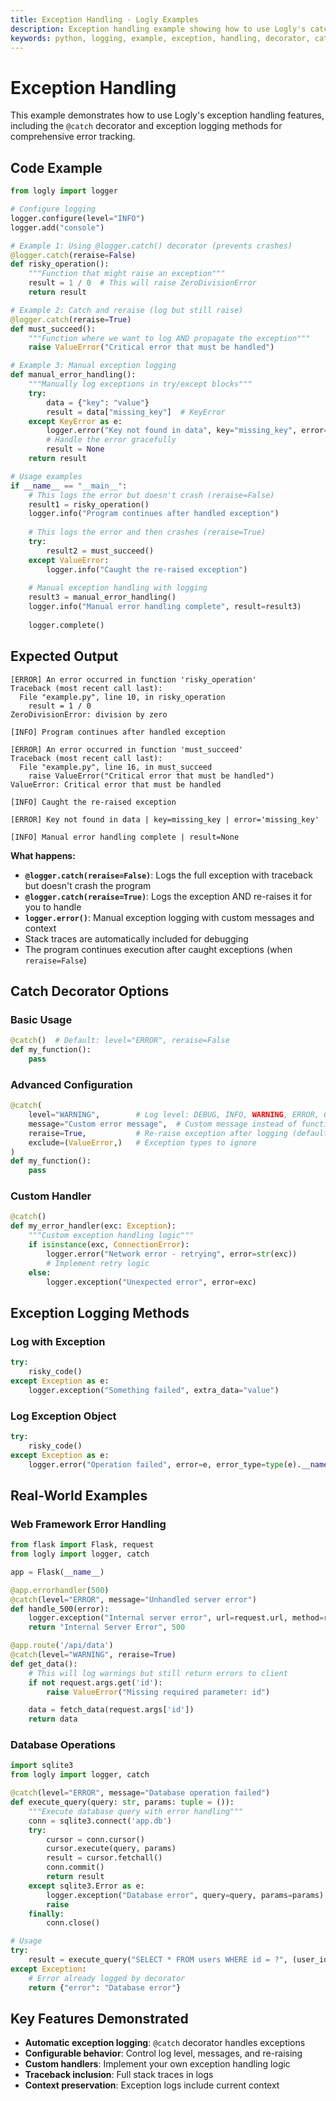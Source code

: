 ```yaml
---
title: Exception Handling - Logly Examples
description: Exception handling example showing how to use Logly's catch decorator and exception logging methods for robust error handling.
keywords: python, logging, example, exception, handling, decorator, catch, error, logly
---
```


# Exception Handling

This example demonstrates how to use Logly's exception handling features, including the `@catch` decorator and exception logging methods for comprehensive error tracking.

## Code Example

```python
from logly import logger

# Configure logging
logger.configure(level="INFO")
logger.add("console")

# Example 1: Using @logger.catch() decorator (prevents crashes)
@logger.catch(reraise=False)
def risky_operation():
    """Function that might raise an exception"""
    result = 1 / 0  # This will raise ZeroDivisionError
    return result

# Example 2: Catch and reraise (log but still raise)
@logger.catch(reraise=True)
def must_succeed():
    """Function where we want to log AND propagate the exception"""
    raise ValueError("Critical error that must be handled")

# Example 3: Manual exception logging
def manual_error_handling():
    """Manually log exceptions in try/except blocks"""
    try:
        data = {"key": "value"}
        result = data["missing_key"]  # KeyError
    except KeyError as e:
        logger.error("Key not found in data", key="missing_key", error=str(e))
        # Handle the error gracefully
        result = None
    return result

# Usage examples
if __name__ == "__main__":
    # This logs the error but doesn't crash (reraise=False)
    result1 = risky_operation()
    logger.info("Program continues after handled exception")
    
    # This logs the error and then crashes (reraise=True)
    try:
        result2 = must_succeed()
    except ValueError:
        logger.info("Caught the re-raised exception")
    
    # Manual exception handling with logging
    result3 = manual_error_handling()
    logger.info("Manual error handling complete", result=result3)
    
    logger.complete()
```

## Expected Output

```
[ERROR] An error occurred in function 'risky_operation'
Traceback (most recent call last):
  File "example.py", line 10, in risky_operation
    result = 1 / 0
ZeroDivisionError: division by zero

[INFO] Program continues after handled exception

[ERROR] An error occurred in function 'must_succeed'
Traceback (most recent call last):
  File "example.py", line 16, in must_succeed
    raise ValueError("Critical error that must be handled")
ValueError: Critical error that must be handled

[INFO] Caught the re-raised exception

[ERROR] Key not found in data | key=missing_key | error='missing_key'

[INFO] Manual error handling complete | result=None
```

**What happens:**
- **`@logger.catch(reraise=False)`**: Logs the full exception with traceback but doesn't crash the program
- **`@logger.catch(reraise=True)`**: Logs the exception AND re-raises it for you to handle
- **`logger.error()`**: Manual exception logging with custom messages and context
- Stack traces are automatically included for debugging
- The program continues execution after caught exceptions (when `reraise=False`)

## Catch Decorator Options

### Basic Usage

```python
@catch()  # Default: level="ERROR", reraise=False
def my_function():
    pass
```

### Advanced Configuration

```python
@catch(
    level="WARNING",        # Log level: DEBUG, INFO, WARNING, ERROR, CRITICAL
    message="Custom error message",  # Custom message instead of function name
    reraise=True,           # Re-raise exception after logging (default: False)
    exclude=(ValueError,)   # Exception types to ignore
)
def my_function():
    pass
```

### Custom Handler

```python
@catch()
def my_error_handler(exc: Exception):
    """Custom exception handling logic"""
    if isinstance(exc, ConnectionError):
        logger.error("Network error - retrying", error=str(exc))
        # Implement retry logic
    else:
        logger.exception("Unexpected error", error=exc)
```

## Exception Logging Methods

### Log with Exception

```python
try:
    risky_code()
except Exception as e:
    logger.exception("Something failed", extra_data="value")
```

### Log Exception Object

```python
try:
    risky_code()
except Exception as e:
    logger.error("Operation failed", error=e, error_type=type(e).__name__)
```

## Real-World Examples

### Web Framework Error Handling

```python
from flask import Flask, request
from logly import logger, catch

app = Flask(__name__)

@app.errorhandler(500)
@catch(level="ERROR", message="Unhandled server error")
def handle_500(error):
    logger.exception("Internal server error", url=request.url, method=request.method)
    return "Internal Server Error", 500

@app.route('/api/data')
@catch(level="WARNING", reraise=True)
def get_data():
    # This will log warnings but still return errors to client
    if not request.args.get('id'):
        raise ValueError("Missing required parameter: id")

    data = fetch_data(request.args['id'])
    return data
```

### Database Operations

```python
import sqlite3
from logly import logger, catch

@catch(level="ERROR", message="Database operation failed")
def execute_query(query: str, params: tuple = ()):
    """Execute database query with error handling"""
    conn = sqlite3.connect('app.db')
    try:
        cursor = conn.cursor()
        cursor.execute(query, params)
        result = cursor.fetchall()
        conn.commit()
        return result
    except sqlite3.Error as e:
        logger.exception("Database error", query=query, params=params)
        raise
    finally:
        conn.close()

# Usage
try:
    result = execute_query("SELECT * FROM users WHERE id = ?", (user_id,))
except Exception:
    # Error already logged by decorator
    return {"error": "Database error"}
```

## Key Features Demonstrated

- **Automatic exception logging**: `@catch` decorator handles exceptions
- **Configurable behavior**: Control log level, messages, and re-raising
- **Custom handlers**: Implement your own exception handling logic
- **Traceback inclusion**: Full stack traces in logs
- **Context preservation**: Exception logs include current context